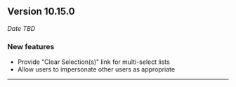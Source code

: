 
## Version 10.15.0
_Date TBD_

### New features
* Provide "Clear Selection(s)" link for multi-select lists
* Allow users to impersonate other users as appropriate

---
